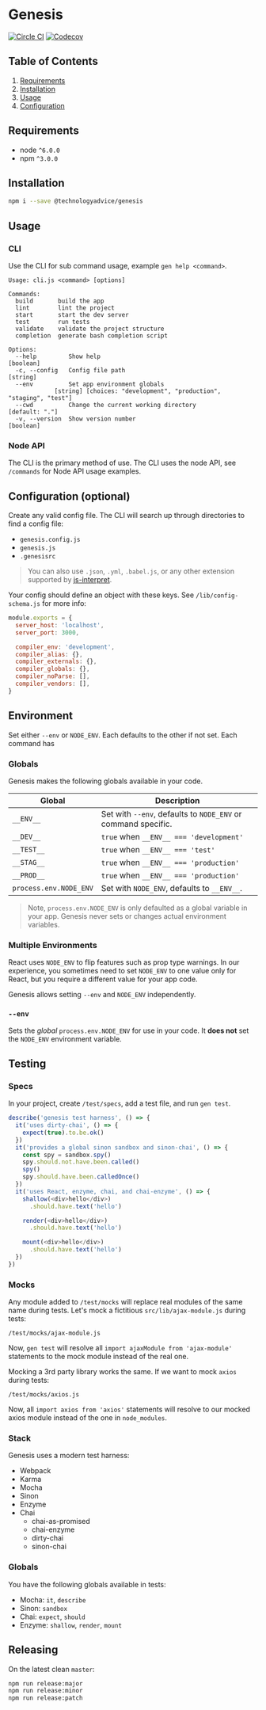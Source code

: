 # Genesis
[![Circle CI](https://img.shields.io/circleci/token/d2c542e39fb07af41066fd3a63b9fe013bea7164/project/github/TechnologyAdvice/genesis/master.svg?style=flat-square)](https://circleci.com/gh/TechnologyAdvice/genesis/tree/master)
[![Codecov](https://img.shields.io/codecov/c/github/TechnologyAdvice/genesis/master.svg?style=flat-square)](https://codecov.io/gh/TechnologyAdvice/genesis)

## Table of Contents
1. [Requirements](#requirements)
1. [Installation](#installation)
1. [Usage](#usage)
1. [Configuration](#configuration)

## Requirements

* node `^6.0.0`
* npm `^3.0.0`

## Installation

```bash
npm i --save @technologyadvice/genesis
```

## Usage

### CLI

Use the CLI for sub command usage, example `gen help <command>`.

```
Usage: cli.js <command> [options]

Commands:
  build       build the app
  lint        lint the project
  start       start the dev server
  test        run tests
  validate    validate the project structure
  completion  generate bash completion script

Options:
  --help         Show help                                            [boolean]
  -c, --config   Config file path                                      [string]
  --env          Set app environment globals
             [string] [choices: "development", "production", "staging", "test"]
  --cwd          Change the current working directory            [default: "."]
  -v, --version  Show version number                                  [boolean]
```

### Node API

The CLI is the primary method of use.  The CLI uses the node API, see `/commands` for Node API usage examples.

## Configuration (optional)

Create any valid config file.  The CLI will search up through directories to find a config file:

- `genesis.config.js`
- `genesis.js`
- `.genesisrc` 

>You can also use `.json`, `.yml`, `.babel.js`, or any other extension supported by [js-interpret](https://github.com/js-cli/js-interpret).

Your config should define an object with these keys.  See `/lib/config-schema.js` for more info:

```js
module.exports = {
  server_host: 'localhost',
  server_port: 3000,

  compiler_env: 'development',
  compiler_alias: {},
  compiler_externals: {},
  compiler_globals: {},
  compiler_noParse: [],
  compiler_vendors: [],
}
```

## Environment 

Set either `--env` or `NODE_ENV`. Each defaults to the other if not set.  Each command has 

### Globals

Genesis makes the following globals available in your code.

|Global                   | Description                                                   |
|-------------------------|---------------------------------------------------------------|
|`__ENV__`                | Set with `--env`, defaults to `NODE_ENV` or command specific. |
|`__DEV__`                | `true` when `__ENV__ === 'development'`                       |
|`__TEST__`               | `true` when `__ENV__ === 'test'`                              |
|`__STAG__`               | `true` when `__ENV__ === 'production'`                        |
|`__PROD__`               | `true` when `__ENV__ === 'production'`                        |
|`process.env.NODE_ENV`   | Set with `NODE_ENV`, defaults to `__ENV__`.                   |

>Note, `process.env.NODE_ENV` is only defaulted as a global variable in your app.  Genesis never sets or changes actual environment variables.

### Multiple Environments

React uses `NODE_ENV` to flip features such as prop type warnings.  In our experience, you sometimes need to set `NODE_ENV` to one value only for React, but you require a different value for your app code.

Genesis allows setting `--env` and `NODE_ENV` independently.  

### `--env`

Sets the _global_ `process.env.NODE_ENV` for use in your code.  It **does not** set the `NODE_ENV` environment variable.


## Testing

### Specs

In your project, create `/test/specs`, add a test file, and run `gen test`.

```js
describe('genesis test harness', () => {
  it('uses dirty-chai', () => {
    expect(true).to.be.ok()
  })
  it('provides a global sinon sandbox and sinon-chai', () => {
    const spy = sandbox.spy()
    spy.should.not.have.been.called()
    spy()
    spy.should.have.been.calledOnce()
  })
  it('uses React, enzyme, chai, and chai-enzyme', () => {
    shallow(<div>hello</div>)
      .should.have.text('hello')

    render(<div>hello</div>)
      .should.have.text('hello')

    mount(<div>hello</div>)
      .should.have.text('hello')
  })
})
```

### Mocks

Any module added to `/test/mocks` will replace real modules of the same name during tests.  Let's mock a fictitious `src/lib/ajax-module.js` during tests:

```
/test/mocks/ajax-module.js
```

Now, `gen test` will resolve all `import ajaxModule from 'ajax-module'` statements to the mock module instead of the real one.
  
Mocking a 3rd party library works the same.  If we want to mock `axios` during tests:

```
/test/mocks/axios.js
```

Now, all `import axios from 'axios'` statements will resolve to our mocked axios module instead of the one in `node_modules`.

### Stack

Genesis uses a modern test harness:

- Webpack
- Karma
- Mocha
- Sinon
- Enzyme
- Chai
  - chai-as-promised
  - chai-enzyme
  - dirty-chai
  - sinon-chai
  
### Globals

You have the following globals available in tests:

- Mocha: `it`, `describe`
- Sinon: `sandbox`
- Chai: `expect`, `should`
- Enzyme: `shallow`, `render`, `mount`

## Releasing

On the latest clean `master`:

```sh
npm run release:major
npm run release:minor
npm run release:patch
```

